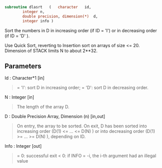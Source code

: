 ```fortran
subroutine dlasrt	(	character	id,
		integer	n,
		double precision, dimension(*)	d,
		integer	info )
```

 Sort the numbers in D in increasing order (if ID = 'I') or
 in decreasing order (if ID = 'D' ).

 Use Quick Sort, reverting to Insertion sort on arrays of
 size <= 20. Dimension of STACK limits N to about 2**32.

## Parameters
Id : Character*1 [in]
> = 'I': sort D in increasing order;
> = 'D': sort D in decreasing order.

N : Integer [in]
> The length of the array D.

D : Double Precision Array, Dimension (n) [in,out]
> On entry, the array to be sorted.
> On exit, D has been sorted into increasing order
> (D(1) <= ... <= D(N) ) or into decreasing order
> (D(1) >= ... >= D(N) ), depending on ID.

Info : Integer [out]
> = 0:  successful exit
> < 0:  if INFO = -i, the i-th argument had an illegal value

